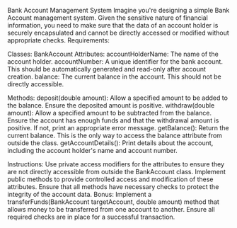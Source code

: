 Bank Account Management System
Imagine you're designing a simple Bank Account management system. Given the sensitive nature of financial information,
you need to make sure that the data of an account holder is securely encapsulated and cannot be directly accessed or
modified without appropriate checks.
Requirements:

Classes:
BankAccount
Attributes:
accountHolderName: The name of the account holder.
accountNumber: A unique identifier for the bank account. This should be automatically generated and read-only after
account creation.
balance: The current balance in the account. This should not be directly accessible.

Methods:
deposit(double amount): Allow a specified amount to be added to the balance. Ensure the deposited amount is positive.
withdraw(double amount): Allow a specified amount to be subtracted from the balance. Ensure the account has enough funds
and that the withdrawal amount is positive. If not, print an appropriate error message.
getBalance(): Return the current balance. This is the only way to access the balance attribute from outside the class.
getAccountDetails(): Print details about the account, including the account holder's name and account number.

Instructions:
Use private access modifiers for the attributes to ensure they are not directly accessible from outside the BankAccount
class.
Implement public methods to provide controlled access and modification of these attributes.
Ensure that all methods have necessary checks to protect the integrity of the account data.
Bonus:
Implement a transferFunds(BankAccount targetAccount, double amount) method that allows money to be transferred from one
account to another. Ensure all required checks are in place for a successful transaction.